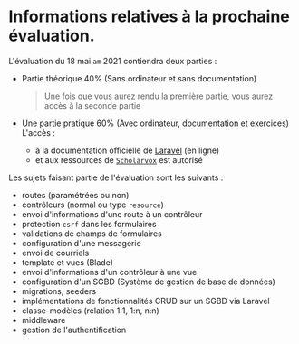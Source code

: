 # Informations relatives à la prochaine évaluation.

L'évaluation du 18 mai `am` 2021 contiendra deux parties :

- Partie théorique 40% (Sans ordinateur et sans documentation)

  > Une fois que vous aurez rendu la première partie, vous aurez accès à la seconde partie

  

- Une partie pratique 60% (Avec ordinateur, documentation et exercices)
       L'accès :

  - à la documentation officielle de [Laravel](https://laravel.com/docs/8.x) (en ligne)
  - et aux ressources de [`Scholarvox`](https://login.biblioproxy.heig-vd.ch/login?qurl=http://univ.scholarvox.com)
    est autorisé

Les sujets faisant partie de l'évaluation sont les suivants :

- routes (paramétrées ou non)
- contrôleurs (normal ou type `resource`)
- envoi d'informations d'une route à un contrôleur
- protection `csrf` dans les formulaires
- validations de champs de formulaires
- configuration d'une messagerie
- envoi de courriels
- template et vues (Blade)
- envoi d'informations d'un contrôleur à une vue
- configuration d'un SGBD (Système de gestion de base de données)
- migrations, seeders
- implémentations de fonctionnalités CRUD sur un SGBD via Laravel
- classe-modèles (relation 1:1, 1:n, n:n)
- middleware
- gestion de l'authentification